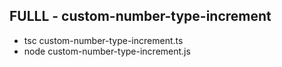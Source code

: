 ## FULLL - custom-number-type-increment

- tsc custom-number-type-increment.ts
- node custom-number-type-increment.js
